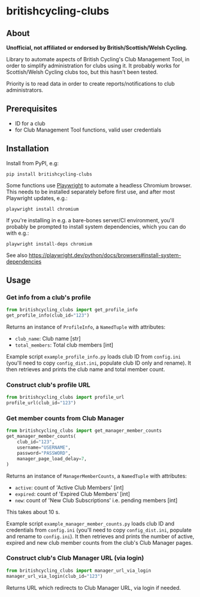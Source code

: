 # britishcycling-clubs


## About

**Unofficial, not affiliated or endorsed by British/Scottish/Welsh Cycling.**

Library to automate aspects of British Cycling's Club Management Tool, in order to
simplify administration for clubs using it. It probably works for Scottish/Welsh
Cycling clubs too, but this hasn't been tested.

Priority is to read data in order to create reports/notifications to club
administrators.


## Prerequisites

- ID for a club
- for Club Management Tool functions, valid user credentials


## Installation

Install from PyPI, e.g:
```shell
pip install britishcycling-clubs
```

Some functions use [Playwright](https://playwright.dev/python/) to automate a headless Chromium browser. This needs
to be installed separately before first use, and after most Playwright updates, e.g.:
```shell
playwright install chromium
```

If you're installing in e.g. a bare-bones server/CI environment, you'll probably be 
prompted to install system dependencies, which you can do with e.g.:
```shell
playwright install-deps chromium
```

See also https://playwright.dev/python/docs/browsers#install-system-dependencies


## Usage

### Get info from a club's profile

```python
from britishcycling_clubs import get_profile_info
get_profile_info(club_id="123")
```
Returns an instance of `ProfileInfo`, a `NamedTuple` with attributes:

- `club_name`: Club name [str]
- `total_members`: Total club members [int]

Example script `example_profile_info.py` loads club ID from `config.ini` (you'll
need to copy `config_dist.ini`, populate club ID only and rename).
It then retrieves and prints the club name and total member count.


### Construct club's profile URL

```python
from britishcycling_clubs import profile_url
profile_url(club_id="123")
```

### Get member counts from Club Manager

```python
from britishcycling_clubs import get_manager_member_counts
get_manager_member_counts(
    club_id="123",
    username="USERNAME",
    password="PASSWORD",
    manager_page_load_delay=7,
)
```
Returns an instance of `ManagerMemberCounts`, a `NamedTuple` with attributes:

- `active`: count of 'Active Club Members' [int]
- `expired`: count of 'Expired Club Members' [int]
- `new`: count of 'New Club Subscriptions' i.e. pending members [int]

This takes about 10 s.

Example script `example_manager_member_counts.py` loads club ID and credentials from
`config.ini` (you'll need to copy `config_dist.ini`, populate and rename to 
`config.ini`).
It then retrieves and prints the number of active, expired and new 
club member counts from the club's Club Manager pages. 

### Construct club's Club Manager URL (via login)

```python
from britishcycling_clubs import manager_url_via_login
manager_url_via_login(club_id="123")
```
Returns URL which redirects to Club Manager URL, via login if needed.


